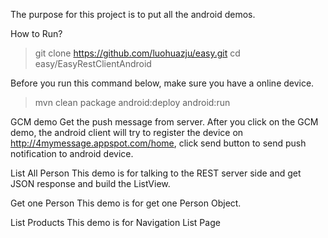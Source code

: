 The purpose for this project is to put all the android demos.

How to Run?
>git clone https://github.com/luohuazju/easy.git
>cd easy/EasyRestClientAndroid

Before you run this command below, make sure you have a online device.

>mvn clean package android:deploy android:run

GCM demo
Get the push message from server.
After you click on the GCM demo, the android client will try to register the device 
on http://4mymessage.appspot.com/home, click send button to send push notification to 
android device.

List All Person
This demo is for talking to the REST server side and get JSON response
and build the ListView.

Get one Person
This demo is for get one Person Object.

List Products
This demo is for Navigation List Page
